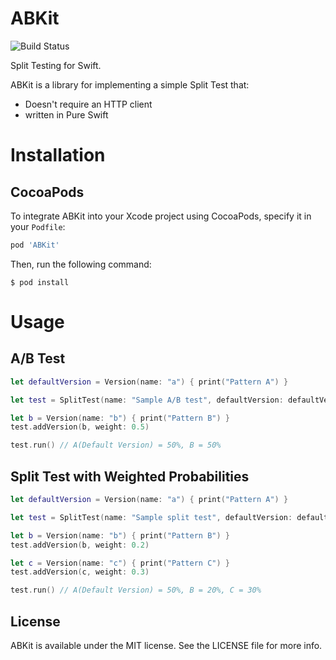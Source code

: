 # ABKit

![Build Status](https://www.bitrise.io/app/6dbad8f8a5cf175f.svg?token=XbnTW4n4ZLo01_00ePqSbw)

Split Testing for Swift.

ABKit is a library for implementing a simple Split Test that:

- Doesn't require an HTTP client
- written in Pure Swift

# Installation

## CocoaPods

To integrate ABKit into your Xcode project using CocoaPods, specify it in your `Podfile`:

```rb
pod 'ABKit'
```

Then, run the following command:

```
$ pod install
```

# Usage

## A/B Test

```swift
let defaultVersion = Version(name: "a") { print("Pattern A") }

let test = SplitTest(name: "Sample A/B test", defaultVersion: defaultVersion)

let b = Version(name: "b") { print("Pattern B") }
test.addVersion(b, weight: 0.5)

test.run() // A(Default Version) = 50%, B = 50%
```

## Split Test with Weighted Probabilities

```swift
let defaultVersion = Version(name: "a") { print("Pattern A") }

let test = SplitTest(name: "Sample split test", defaultVersion: defaultVersion)

let b = Version(name: "b") { print("Pattern B") }
test.addVersion(b, weight: 0.2)

let c = Version(name: "c") { print("Pattern C") }
test.addVersion(c, weight: 0.3)

test.run() // A(Default Version) = 50%, B = 20%, C = 30%
```

## License

ABKit is available under the MIT license. See the LICENSE file for more info.
